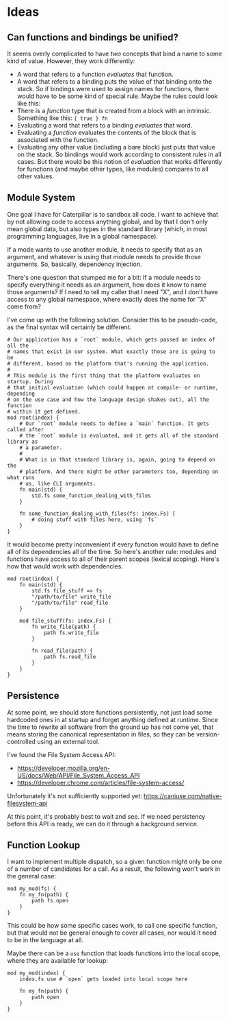 # Ideas

## Can functions and bindings be unified?

It seems overly complicated to have _two_ concepts that bind a name to some kind
of value. However, they work differently:

- A word that refers to a function _evaluates_ that function.
- A word that refers to a binding puts the value of that binding onto the stack.
  So if bindings were used to assign names for functions, there would have to be
  some kind of special rule. Maybe the rules could look like this:
- There is a _function_ type that is created from a block with an intrinsic.
  Something like this: `{ true } fn`
- Evaluating a word that refers to a binding _evaluates_ that word.
- Evaluating a _function_ evaluates the contents of the block that is associated
  with the function.
- Evaluating any other value (including a bare block) just puts that value on
  the stack. So bindings would work according to consistent rules in all cases.
  But there would be this notion of _evaluation_ that works differently for
  functions (and maybe other types, like modules) compares to all other values.

## Module System

One goal I have for Caterpillar is to sandbox all code. I want to achieve that
by not allowing code to access anything global, and by that I don't only mean
global data, but also types in the standard library (which, in most programming
languages, live in a global namespace).

If a mode wants to use another module, it needs to specify that as an argument,
and whatever is using that module needs to provide those arguments. So,
basically, dependency injection.

There's one question that stumped me for a bit: If a module needs to specify
everything it needs as an argument, how does it know to name those arguments? If
I need to tell my caller that I need "X", and I don't have access to any global
namespace, where exactly does the name for "X" come from?

I've come up with the following solution. Consider this to be pseudo-code, as
the final syntax will certainly be different.

```
# Our application has a `root` module, which gets passed an index of all the
# names that exist in our system. What exactly those are is going to be
# different, based on the platform that's running the application.
#
# This module is the first thing that the platform evaluates on startup. During
# that initial evaluation (which could happen at compile- or runtime, depending
# on the use case and how the language design shakes out), all the function
# within it get defined.
mod root(index) {
    # Our `root` module needs to define a `main` function. It gets called after
    # the `root` module is evaluated, and it gets all of the standard library as
    # a parameter.
    #
    # What is in that standard library is, again, going to depend on the
    # platform. And there might be other parameters too, depending on what runs
    # us, like CLI arguments.
    fn main(std) {
        std.fs some_function_dealing_with_files
    }

    fn some_function_dealing_with_files(fs: index.Fs) {
        # doing stuff with files here, using `fs`
    }
}
```

It would become pretty inconvenient if every function would have to define all
of its dependencies all of the time. So here's another rule: modules and
functions have access to all of their parent scopes (lexical scoping). Here's
how that would work with dependencies.

```
mod root(index) {
    fn main(std) {
        std.fs file_stuff => fs
        "/path/to/file" write_file
        "/path/to/file" read_file
    }

    mod file_stuff(fs: index.Fs) {
        fn write_file(path) {
            path fs.write_file
        }

        fn read_file(path) {
            path fs.read_file
        }
    }
}
```

## Persistence

At some point, we should store functions persistently, not just load some
hardcoded ones in at startup and forget anything defined at runtime. Since the
time to rewrite all software from the ground up has not come yet, that means
storing the canonical representation in files, so they can be version-controlled
using an external tool.

I've found the File System Access API:

- https://developer.mozilla.org/en-US/docs/Web/API/File_System_Access_API
- https://developer.chrome.com/articles/file-system-access/

Unfortunately it's not sufficiently supported yet:
https://caniuse.com/native-filesystem-api

At this point, it's probably best to wait and see. If we need persistency before
this API is ready, we can do it through a background service.


## Function Lookup

I want to implement multiple dispatch, so a given function might only be one of a number of candidates for a call. As a result, the following won't work in the general case:

```
mod my_mod(fs) {
    fn my_fn(path) {
        path fs.open
    }
}
```

This could be how some specific cases work, to call one specific function, but that would not be general enough to cover all cases, nor would it need to be in the language at all.

Maybe there can be a `use` function that loads functions into the local scope, where they are available for lookup:

```
mod my_mod(index) {
    index.fs use # `open` gets loaded into local scope here

    fn my_fn(path) {
        path open
    }
}
```
